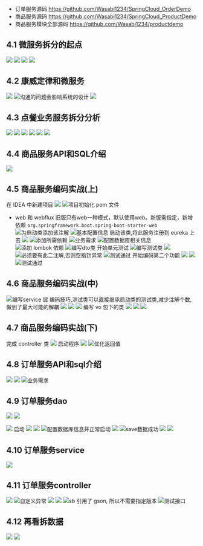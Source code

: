 - 订单服务源码
https://github.com/Wasabi1234/SpringCloud_OrderDemo
- 商品服务源码
https://github.com/Wasabi1234/SpringCloud_ProductDemo
- 商品服务模块全部源码
https://github.com/Wasabi1234/productdemo
## 4.1  微服务拆分的起点
![](https://upload-images.jianshu.io/upload_images/4685968-042925eaab82e84a.png?imageMogr2/auto-orient/strip%7CimageView2/2/w/1240)
![](https://upload-images.jianshu.io/upload_images/4685968-ee59d11b5c06ba9f.png?imageMogr2/auto-orient/strip%7CimageView2/2/w/1240)
![](https://upload-images.jianshu.io/upload_images/4685968-7755a50293d64677.png?imageMogr2/auto-orient/strip%7CimageView2/2/w/1240)
![](https://upload-images.jianshu.io/upload_images/4685968-e1b4504fce5b99d3.png?imageMogr2/auto-orient/strip%7CimageView2/2/w/1240)
## 4.2 康威定律和微服务
![](https://upload-images.jianshu.io/upload_images/4685968-4977f90ef22568ae.png?imageMogr2/auto-orient/strip%7CimageView2/2/w/1240)
![沟通的问题会影响系统的设计](https://upload-images.jianshu.io/upload_images/4685968-611b2b3a9be72a8a.png?imageMogr2/auto-orient/strip%7CimageView2/2/w/1240)
![](https://upload-images.jianshu.io/upload_images/4685968-ca9e7694aa5668c5.png?imageMogr2/auto-orient/strip%7CimageView2/2/w/1240)
## 4.3 点餐业务服务拆分分析
![](https://upload-images.jianshu.io/upload_images/4685968-2ed4805c9a22c35f.png?imageMogr2/auto-orient/strip%7CimageView2/2/w/1240)
![](https://upload-images.jianshu.io/upload_images/4685968-dbd9517212234eed.png?imageMogr2/auto-orient/strip%7CimageView2/2/w/1240)
![](https://upload-images.jianshu.io/upload_images/4685968-b3bd5fc2abab46c0.png?imageMogr2/auto-orient/strip%7CimageView2/2/w/1240)
![](https://upload-images.jianshu.io/upload_images/4685968-268b330ce9941318.png?imageMogr2/auto-orient/strip%7CimageView2/2/w/1240)
![](https://upload-images.jianshu.io/upload_images/4685968-3c84846025265eab.png?imageMogr2/auto-orient/strip%7CimageView2/2/w/1240)
![](https://upload-images.jianshu.io/upload_images/4685968-92f834b0a81bc5cd.png?imageMogr2/auto-orient/strip%7CimageView2/2/w/1240)
## 4.4 商品服务API和SQL介绍
![](https://upload-images.jianshu.io/upload_images/4685968-af53eac30a627264.png?imageMogr2/auto-orient/strip%7CimageView2/2/w/1240)
## 4.5 商品服务编码实战(上)
在 IDEA 中新建项目
![](https://upload-images.jianshu.io/upload_images/4685968-1ba94b0fc18b4e83.png?imageMogr2/auto-orient/strip%7CimageView2/2/w/1240)
![项目初始化 pom 文件](https://upload-images.jianshu.io/upload_images/4685968-efb57c6681d98c53.png?imageMogr2/auto-orient/strip%7CimageView2/2/w/1240)
- web 和 webflux
旧版只有web一种模式，默认使用web。新版需指定，新增依赖
`org.springframework.boot.spring-boot-starter-web`
![为启动类添加该注解](https://upload-images.jianshu.io/upload_images/4685968-36f40111d07834da.png?imageMogr2/auto-orient/strip%7CimageView2/2/w/1240)
![基本配置信息](https://upload-images.jianshu.io/upload_images/4685968-7bb4f8757e15f554.png?imageMogr2/auto-orient/strip%7CimageView2/2/w/1240)
启动该类,将此服务注册到 eureka 上去
![](https://upload-images.jianshu.io/upload_images/4685968-4684dc0feba86fd1.png?imageMogr2/auto-orient/strip%7CimageView2/2/w/1240)
![添加所需依赖](https://upload-images.jianshu.io/upload_images/4685968-b6019061b87c1a0d.png?imageMogr2/auto-orient/strip%7CimageView2/2/w/1240)
![业务需求](https://upload-images.jianshu.io/upload_images/4685968-ea2fe3d00fbc3789.png?imageMogr2/auto-orient/strip%7CimageView2/2/w/1240)
![配置数据库相关信息](https://upload-images.jianshu.io/upload_images/4685968-bca5fdd15a0de806.png?imageMogr2/auto-orient/strip%7CimageView2/2/w/1240)
![添加 lombok 依赖](https://upload-images.jianshu.io/upload_images/4685968-600733e1222d69df.png?imageMogr2/auto-orient/strip%7CimageView2/2/w/1240)
![编写dto类](https://upload-images.jianshu.io/upload_images/4685968-c5055963719ceb46.png?imageMogr2/auto-orient/strip%7CimageView2/2/w/1240)
开始单元测试
![编写测试类](https://upload-images.jianshu.io/upload_images/4685968-7fead72de82acae6.png?imageMogr2/auto-orient/strip%7CimageView2/2/w/1240)
![](https://upload-images.jianshu.io/upload_images/4685968-2f2cbfb1b431666e.png?imageMogr2/auto-orient/strip%7CimageView2/2/w/1240)
![必须要有此二注解,否则空指针异常](https://upload-images.jianshu.io/upload_images/4685968-9574d3e17fcc40ac.png?imageMogr2/auto-orient/strip%7CimageView2/2/w/1240)
![测试通过](https://upload-images.jianshu.io/upload_images/4685968-bdb429749dd14cbd.png?imageMogr2/auto-orient/strip%7CimageView2/2/w/1240)
开始编码第二个功能
![](https://upload-images.jianshu.io/upload_images/4685968-cdb5d879d524cf2d.png?imageMogr2/auto-orient/strip%7CimageView2/2/w/1240)
![](https://upload-images.jianshu.io/upload_images/4685968-c75b5f17c12858e3.png?imageMogr2/auto-orient/strip%7CimageView2/2/w/1240)
![测试通过](https://upload-images.jianshu.io/upload_images/4685968-744d6d64bf2f4c74.png?imageMogr2/auto-orient/strip%7CimageView2/2/w/1240)
## 4.6 商品服务编码实战(中)
![编写service 层](https://upload-images.jianshu.io/upload_images/4685968-618732d8f313184e.png?imageMogr2/auto-orient/strip%7CimageView2/2/w/1240)
编码技巧,测试类可以直接继承启动类的测试类,减少注解个数,做到了最大可能的解耦
![](https://upload-images.jianshu.io/upload_images/4685968-4a779983daf3a290.png?imageMogr2/auto-orient/strip%7CimageView2/2/w/1240)
![](https://upload-images.jianshu.io/upload_images/4685968-422d8b5809ead622.png?imageMogr2/auto-orient/strip%7CimageView2/2/w/1240)
![](https://upload-images.jianshu.io/upload_images/4685968-d2d5eef590dddd0c.png?imageMogr2/auto-orient/strip%7CimageView2/2/w/1240)
编写 vo 包下的类
![](https://upload-images.jianshu.io/upload_images/4685968-8d204aab16a0b1ea.png?imageMogr2/auto-orient/strip%7CimageView2/2/w/1240)
![](https://upload-images.jianshu.io/upload_images/4685968-008ea5c882904275.png?imageMogr2/auto-orient/strip%7CimageView2/2/w/1240)
![](https://upload-images.jianshu.io/upload_images/4685968-d936ba762101c693.png?imageMogr2/auto-orient/strip%7CimageView2/2/w/1240)
## 4.7 商品服务编码实战(下)
完成 controller 类
![](https://upload-images.jianshu.io/upload_images/4685968-08f7050bcbe1c156.png?imageMogr2/auto-orient/strip%7CimageView2/2/w/1240)
启动程序
![](https://upload-images.jianshu.io/upload_images/4685968-22fc27466c21bfa8.png?imageMogr2/auto-orient/strip%7CimageView2/2/w/1240)
![优化返回值](https://upload-images.jianshu.io/upload_images/4685968-0678768ce9bd50ae.png?imageMogr2/auto-orient/strip%7CimageView2/2/w/1240)
## 4.8 订单服务API和sql介绍
![](https://upload-images.jianshu.io/upload_images/4685968-2c29041de939222f.png?imageMogr2/auto-orient/strip%7CimageView2/2/w/1240)
![](https://upload-images.jianshu.io/upload_images/4685968-c5571c7e6de78f4c.png?imageMogr2/auto-orient/strip%7CimageView2/2/w/1240)
![业务需求](https://upload-images.jianshu.io/upload_images/4685968-c1a272c93df12340.png?imageMogr2/auto-orient/strip%7CimageView2/2/w/1240)
## 4.9 订单服务dao
![](https://upload-images.jianshu.io/upload_images/4685968-fb687616f460a5bb.png?imageMogr2/auto-orient/strip%7CimageView2/2/w/1240)
![](https://upload-images.jianshu.io/upload_images/4685968-f2344ed092db163c.png?imageMogr2/auto-orient/strip%7CimageView2/2/w/1240)

![](https://upload-images.jianshu.io/upload_images/4685968-dbdead19800e1e4a.png?imageMogr2/auto-orient/strip%7CimageView2/2/w/1240)
启动
![](https://upload-images.jianshu.io/upload_images/4685968-571197a3e1205212.png?imageMogr2/auto-orient/strip%7CimageView2/2/w/1240)
![](https://upload-images.jianshu.io/upload_images/4685968-401d9ffad64e74c8.png?imageMogr2/auto-orient/strip%7CimageView2/2/w/1240)
![配置数据库信息并正常启动](https://upload-images.jianshu.io/upload_images/4685968-8e70bf3a79d10ad9.png?imageMogr2/auto-orient/strip%7CimageView2/2/w/1240)
![](https://upload-images.jianshu.io/upload_images/4685968-f16ed29a3f925786.png?imageMogr2/auto-orient/strip%7CimageView2/2/w/1240)
![save数据成功](https://upload-images.jianshu.io/upload_images/4685968-df4f3b15853cb2ed.png?imageMogr2/auto-orient/strip%7CimageView2/2/w/1240)
![](https://upload-images.jianshu.io/upload_images/4685968-8d13f2046978010a.png?imageMogr2/auto-orient/strip%7CimageView2/2/w/1240)
![](https://upload-images.jianshu.io/upload_images/4685968-ec8fc1251bf7bd76.png?imageMogr2/auto-orient/strip%7CimageView2/2/w/1240)
## 4.10 订单服务service
![](https://upload-images.jianshu.io/upload_images/4685968-ff62c86da0d988ec.png?imageMogr2/auto-orient/strip%7CimageView2/2/w/1240)
## 4.11 订单服务controller
![](https://upload-images.jianshu.io/upload_images/4685968-d26cb5b5951655c7.png?imageMogr2/auto-orient/strip%7CimageView2/2/w/1240)
![自定义异常](https://upload-images.jianshu.io/upload_images/4685968-cd39d18f248fcef1.png?imageMogr2/auto-orient/strip%7CimageView2/2/w/1240)
![](https://upload-images.jianshu.io/upload_images/4685968-a3997dfdac5fd451.png?imageMogr2/auto-orient/strip%7CimageView2/2/w/1240)
![](https://upload-images.jianshu.io/upload_images/4685968-37a30452b7c48f43.png?imageMogr2/auto-orient/strip%7CimageView2/2/w/1240)
![sb 引用了 gson, 所以不需要指定版本](https://upload-images.jianshu.io/upload_images/4685968-582538d15a29edff.png?imageMogr2/auto-orient/strip%7CimageView2/2/w/1240)
![测试接口](https://upload-images.jianshu.io/upload_images/4685968-dce317cdd1542039.png?imageMogr2/auto-orient/strip%7CimageView2/2/w/1240)

## 4.12 再看拆数据
![](https://upload-images.jianshu.io/upload_images/4685968-1e57f113611b8686.png?imageMogr2/auto-orient/strip%7CimageView2/2/w/1240)
![](https://upload-images.jianshu.io/upload_images/4685968-7d2ae008cd9d0665.png?imageMogr2/auto-orient/strip%7CimageView2/2/w/1240)
